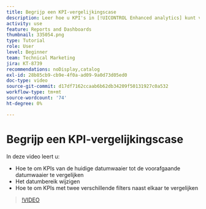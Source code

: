 ```yaml
---
title: Begrijp een KPI-vergelijkingscase
description: Leer hoe u KPI's in [!UICONTROL Enhanced analytics] kunt vergelijken van het huidige datumbereik tot een eerder datumbereik en hoe u KPI's kunt vergelijken met twee verschillende filters.
activity: use
feature: Reports and Dashboards
thumbnail: 335054.png
type: Tutorial
role: User
level: Beginner
team: Technical Marketing
jira: KT-8739
recommendations: noDisplay,catalog
exl-id: 28b85cb9-cb9e-4f0a-ad09-9a0d73d05ed0
doc-type: video
source-git-commit: d17df7162ccaab6b62db34209f50131927c0a532
workflow-type: tm+mt
source-wordcount: '74'
ht-degree: 0%

---
```


# Begrijp een KPI-vergelijkingscase

In deze video leert u:

* Hoe te om KPIs van de huidige datumwaaier tot de voorafgaande datumwaaier te vergelijken
* Het datumbereik wijzigen
* Hoe te om KPIs met twee verschillende filters naast elkaar te vergelijken

>[!VIDEO](https://video.tv.adobe.com/v/335054/?quality=12&learn=on&enablevpops)
